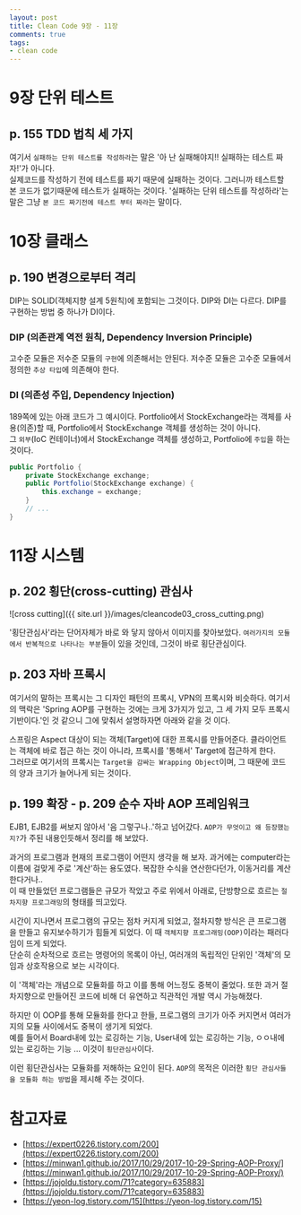 ```yaml
---
layout: post
title: Clean Code 9장 - 11장
comments: true
tags:
- clean code
---
```


# 9장 단위 테스트

## p. 155 TDD 법칙 세 가지
여기서 `실패하는 단위 테스트를 작성하라`는 말은 '아 난 실패해야지!! 실패하는 테스트 짜자!'가 아니다.      
실제코드를 작성하기 전에 테스트를 짜기 때문에 실패하는 것이다. 그러니까 테스트할 본 코드가 없기때문에 테스트가 실패하는 것이다. '실패하는 단위 테스트를 작성하라'는 말은 그냥 `본 코드 짜기전에 테스트 부터 짜라`는 말이다.     


# 10장 클래스

## p. 190 변경으로부터 격리
DIP는 SOLID(객체지향 설계 5원칙)에 포함되는 그것이다. DIP와 DI는 다르다. DIP를 구현하는 방법 중 하나가 DI이다.     

### DIP (의존관계 역전 원칙, Dependency Inversion Principle)
고수준 모듈은 저수준 모듈의 `구현`에 의존해서는 안된다. 저수준 모듈은 고수준 모듈에서 정의한 `추상 타입`에 의존해야 한다.

### DI (의존성 주입, Dependency Injection)
189쪽에 있는 아래 코드가 그 예시이다. Portfolio에서 StockExchange라는 객체를 사용(의존)할 때, Portfolio에서 StockExchange 객체를 생성하는 것이 아니다.     
그 `외부`(IoC 컨테이너)에서 StockExchange 객체를 생성하고, Portfolio에 `주입`을 하는 것이다.     

``` java
public Portfolio {
    private StockExchange exchange;
    public Portfolio(StockExchange exchange) {
        this.exchange = exchange;
    }
    // ...
}
```


# 11장 시스템

## p. 202 횡단(cross-cutting) 관심사
![cross cutting]({{ site.url }}/images/cleancode03_cross_cutting.png)

'횡단관심사'라는 단어자체가 바로 와 닿지 않아서 이미지를 찾아보았다. `여러가지의 모듈에서 반복적으로 나타나는 부분`들이 있을 것인데, 그것이 바로 횡단관심이다.     

## p. 203 자바 프록시
여기서의 말하는 프록시는 그 디자인 패턴의 프록시, VPN의 프록시와 비슷하다. 여기서의 맥락은 'Spring AOP를 구현하는 것에는 크게 3가지가 있고, 그 세 가지 모두 프록시 기반이다.'인 것 같으니 그에 맞춰서 설명하자면 아래와 같을 것 이다.     

스프링은 Aspect 대상이 되는 객체(Target)에 대한 프록시를 만들어준다. 클라이언트는 객체에 바로 접근 하는 것이 아니라, 프록시를 '통해서' Target에 접근하게 한다.     
그러므로 여기서의 프록시는 `Target을 감싸는 Wrapping Object`이며, 그 때문에 코드의 양과 크기가 늘어나게 되는 것이다.     

## p. 199 확장 - p. 209 순수 자바 AOP 프레임워크
EJB1, EJB2를 써보지 않아서 '음 그렇구나..'하고 넘어갔다. `AOP가 무엇이고 왜 등장했는지?`가 주된 내용인듯해서 정리를 해 보았다.     

과거의 프로그램과 현재의 프로그램이 어떤지 생각을 해 보자. 과거에는 computer라는 이름에 걸맞게 주로 '계산'하는 용도였다. 복잡한 수식을 연산한다던가, 이동거리를 계산한다거나..     
이 때 만들었던 프로그램들은 규모가 작았고 주로 위에서 아래로, 단방향으로 흐르는 `절차지향 프로그래밍`의 형태를 띄고있다.     

시간이 지나면서 프로그램의 규모는 점차 커지게 되었고, 절차지향 방식은 큰 프로그램을 만들고 유지보수하기가 힘들게 되었다. 이 때 `객체지향 프로그래밍(OOP)`이라는 패러다임이 뜨게 되었다.     
단순히 순차적으로 흐르는 명령어의 목록이 아닌, 여러개의 독립적인 단위인 '객체'의 모임과 상호작용으로 보는 시각이다.     

이 '객체'라는 개념으로 모듈화를 하고 이를 통해 어느정도 중복이 줄었다. 또한 과거 절차지향으로 만들어진 코드에 비해 더 유연하고 직관적인 개발 역시 가능해졌다.     

하지만 이 OOP를 통해 모듈화를 한다고 한들, 프로그램의 크기가 아주 커지면서 여러가지의 모듈 사이에서도 중복이 생기게 되었다.      
예를 들어서 Board내에 있는 로깅하는 기능, User내에 있는 로깅하는 기능, ㅇㅇ내에 있는 로깅하는 기능 ... 이것이 `횡단관심사`이다.     

이런 횡단관심사는 모듈화를 저해하는 요인이 된다. `AOP`의 목적은 이러한 `횡단 관심사들을 모듈화 하는 방법`을 제시해 주는 것이다.     


# 참고자료
* [https://expert0226.tistory.com/200](https://expert0226.tistory.com/200)
* [https://minwan1.github.io/2017/10/29/2017-10-29-Spring-AOP-Proxy/](https://minwan1.github.io/2017/10/29/2017-10-29-Spring-AOP-Proxy/)
* [https://jojoldu.tistory.com/71?category=635883](https://jojoldu.tistory.com/71?category=635883)
* [https://yeon-log.tistory.com/15](https://yeon-log.tistory.com/15)
